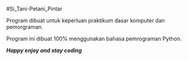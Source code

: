 #Si_Tani-Petani_Pintar

Program dibuat untuk keperluan praktikum dasar komputer dan pemorgraman.

Program ini dibuat 100% menggunakan bahasa pemrograman Python.

_**Happy enjoy and stay coding**_
